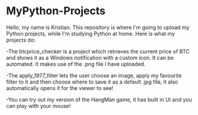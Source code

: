 # MyPython-Projects
Hello, my name is Kristian.
This repository is where I'm going to upload my Python projects, while I'm studying Python at home.
Here is what my projects do:

-The btcprice_checker is a project which retrieves the current price of BTC and shows it as a Windows notification with a custom icon. It can be automated. 
It makes use of the .png file I have uploaded.

-The apply_1977_filter lets the user choose an image, apply my favourite filter to it and then choose where to save it as a default .jpg file, it also automatically opens it for the viewer to  see!

-You can try out my version of the HangMan game, it has built in UI and you can play with your mouse!

